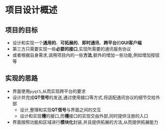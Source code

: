 # 项目设计概述
## 项目的目标
* 设计和实现一个**通用的**、**可拓展的**、**即时通讯**、**跨平台**的**GUI客户端**
* 第三方只需要实现一些**必要的接口**,实现所需要的通讯服务协议
* 或者根据自身需求,调用项目内的一些**方法**,额外的增加一些功能,例如增加按钮等

## 实现的思路
- 界面使用`pyqt5`,从而实现跨平台的要求
- 设计并完成**QT信号**的发送,通过使用接口等方式,将适配通讯协议的细节交给外部
    - 设计,整理和实现**QT信号**与界面之间的交互
    - 设计和实现**槽**的接口,而**槽**接口的实现交由外部,同时提供注册的入口
- 界面按照功能和区域进行**模块化**封装,并且提供拓展的方法,从而提供拓展能力

